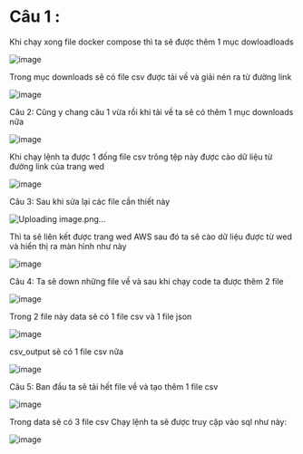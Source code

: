 # Câu 1 : 
Khi chạy xong file docker compose thì ta sẽ được thêm 1 mục dowloadloads

![image](https://github.com/user-attachments/assets/67a266cb-29cd-49e7-a259-c8704b0e5328)

Trong mục downloads sẽ có file csv được tải về và giải nén ra từ đường link 

![image](https://github.com/user-attachments/assets/0bb24152-a989-447c-87bc-05a28e0d0c36)

Câu 2: 
Cũng y chang câu 1 vừa rồi khi tải về ta sẽ có thêm 1 mục downloads nữa

![image](https://github.com/user-attachments/assets/a3231ab1-7f8b-4878-b15f-60e0e3977436)

Khi chạy lệnh ta được 1 đống file csv trông tệp này được cào dữ liệu từ đường link của trang wed 

![image](https://github.com/user-attachments/assets/51e04d52-b656-4040-adc0-92f264dfa013)

Câu 3:
Sau khi sửa lại các file cần thiết này

![Uploading image.png…]()


Thì ta sẽ liên kết được trang wed AWS  sau đó ta sẽ  cào dữ liệu được từ wed và hiển thị ra màn hình như này 

![image](https://github.com/user-attachments/assets/567df779-78e3-405a-a1d1-20930a8ccc8a)

Câu 4:
Ta sẽ down những file về và sau khi chạy code ta được thêm 2 file

![image](https://github.com/user-attachments/assets/fed4521b-683b-420d-adc2-9df3292cc610)

Trong 2 file này 
data sẽ có 1 file csv và 1 file json

![image](https://github.com/user-attachments/assets/84cc08c5-af8d-4f7e-870f-606ece15aab7)

csv_output sẽ có 1 file csv nữa 

![image](https://github.com/user-attachments/assets/0d94f3ca-7a6c-4ba1-8c2a-a5e424dbd9b3)

Câu 5:
Ban đầu ta sẽ tải hết file về và tạo thêm 1 file csv 

![image](https://github.com/user-attachments/assets/671d7755-8967-44d1-a216-90b0c5bf48d9)

Trong data sẽ có 3 file csv 
          Chạy lệnh ta sẽ được truy cập vào sql như này:
          
![image](https://github.com/user-attachments/assets/2aa255a7-06b0-4db7-9ac9-aa937fb5e84b)

